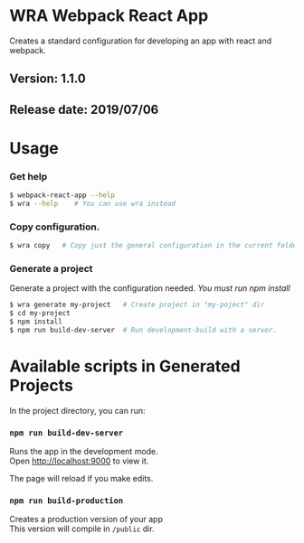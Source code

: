 # WRA Webpack React App

Creates a standard configuration for developing an app with react and webpack.

## Version: 1.1.0

## Release date: 2019/07/06

# Usage

### Get help
```sh
$ webpack-react-app --help
$ wra --help    # You can use wra instead
```

### Copy configuration.
```sh
$ wra copy   # Copy just the general configuration in the current folder.
```

### Generate a project
Generate a project with the configuration needed. *You must run npm install*
```sh
$ wra generate my-project   # Create project in "my-poject" dir
$ cd my-project
$ npm install
$ npm run build-dev-server  # Run development-build with a server.
```

# Available scripts in Generated Projects

In the project directory, you can run:

### `npm run build-dev-server`

Runs the app in the development mode.<br>
Open [http://localhost:9000](http://localhost:3000) to view it.

The page will reload if you make edits.

### `npm run build-production`

Creates a production version of your app <br>
This version will compile in `/public` dir.
